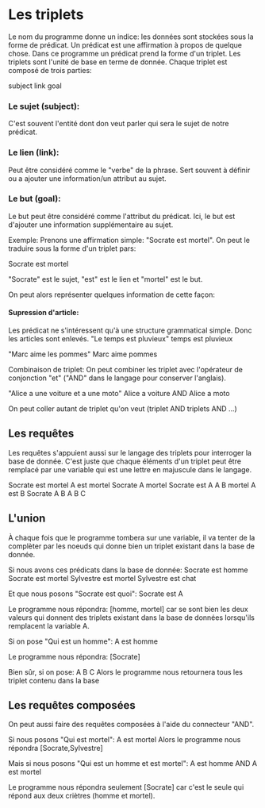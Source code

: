 # Les triplets
Le nom du programme donne un indice: les données sont stockées sous la forme de prédicat. Un prédicat est une affirmation à propos de quelque chose. Dans ce programme un prédicat prend la forme d'un triplet. Les triplets sont l'unité de base en terme de donnée. Chaque triplet est composé de trois parties:

subject link goal

### Le sujet (subject):
C'est souvent l'entité dont don veut parler qui sera le sujet de notre prédicat.

### Le lien (link):
Peut être considéré comme le "verbe" de la phrase. Sert souvent à définir ou a ajouter une information/un attribut au sujet.

### Le but (goal):
Le but peut être considéré comme l'attribut du prédicat. Ici, le but est d'ajouter une information supplémentaire au sujet.

Exemple:
Prenons une affirmation simple: "Socrate est mortel". On peut le traduire sous la forme d'un triplet pars:

Socrate est mortel

"Socrate" est le sujet, "est" est le lien et "mortel" est le but. 

On peut alors représenter quelques information de cette façon:

#### Supression d'article:
Les prédicat ne s'intéressent qu'à une structure grammatical simple. Donc les articles sont enlevés.
"Le temps est pluvieux"
temps est pluvieux

"Marc aime les pommes"
Marc aime pommes

Combinaison de triplet:
On peut combiner les triplet avec l'opérateur de conjonction "et" ("AND" dans le langage pour conserver l'anglais).

"Alice a une voiture et a une moto"
Alice a voiture AND Alice a moto

On peut coller autant de triplet qu'on veut (triplet AND triplets AND ...)


## Les requêtes
Les requêtes s'appuient aussi sur le langage des triplets pour interroger la base de donnée. C'est juste que chaque éléments d'un triplet peut être remplacé par une variable qui est une lettre en majuscule dans le langage.

Socrate est mortel
A est mortel
Socrate A mortel
Socrate est A
A B mortel
A est B
Socrate A B
A B C 

## L'union
À chaque fois que le programme tombera sur une variable, il va tenter de la complèter par les noeuds qui donne bien un triplet existant dans la base de donnée.

Si nous avons ces prédicats dans la base de donnée:
Socrate est homme
Socrate est mortel
Sylvestre est mortel
Sylvestre est chat

Et que nous posons "Socrate est quoi":
Socrate est A

Le programme nous répondra: [homme, mortel] car se sont bien les deux valeurs qui donnent des triplets existant dans la base de données lorsqu'ils remplacent la variable A.

Si on pose "Qui est un homme":
A est homme

Le programme nous répondra: [Socrate]

Bien sûr, si on pose:
A B C
Alors le programme nous retournera tous les triplet contenu dans la base

## Les requêtes composées
On peut aussi faire des requêtes composées à l'aide du connecteur "AND".

Si nous posons "Qui est mortel":
A est mortel
Alors le programme nous répondra [Socrate,Sylvestre]

Mais si nous posons "Qui est un homme et est mortel":
A est homme AND A est mortel

Le programme nous répondra seulement [Socrate] car c'est le seule qui répond aux deux criètres (homme et mortel).


